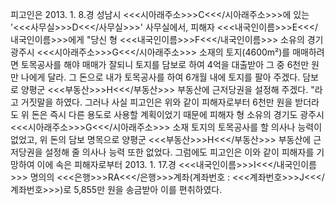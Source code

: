 피고인은 2013. 1. 8.경 성남시 <<<시아래주소>>>C<<</시아래주소>>>에 있는 '<<<사무실>>>D<<</사무실>>>' 사무실에서, 피해자 <<<내국인이름>>>E<<</내국인이름>>>에게 "당신 형 <<<내국인이름>>>F<<</내국인이름>>> 소유의 경기 광주시 <<<시아래주소>>>G<<</시아래주소>>> 소재의 토지(4600m²)를 매매하려면 토목공사를 해야 매매가 잘되니 토지를 담보로 하여 4억을 대출받아 그 중 6천만 원만 나에게 달라. 그 돈으로 내가 토목공사를 하여 6개월 내에 토지를 팔아 주겠다. 담보로 양평군 <<<부동산>>>H<<</부동산>>> 부동산에 근저당권을 설정해 주겠다. "라고 거짓말을 하였다.
그러나 사실 피고인은 위와 같이 피해자로부터 6천만 원을 받더라도 위 돈은 즉시 다른 용도로 사용할 계획이었기 때문에 피해자 형 소유의 경기도 광주시 <<<시아래주소>>>G<<</시아래주소>>> 소재 토지의 토목공사를 할 의사나 능력이 없었고, 위 돈의 담보 명목으로 양평군 <<<부동산>>>H<<</부동산>>> 부동산에 근저당권을 설정해 줄 의사나 능력 또한 없었다.
그럼에도 피고인은 이와 같이 피해자를 기망하여 이에 속은 피해자로부터 2013. 1. 17.경 <<<내국인이름>>>I<<</내국인이름>>> 명의의 <<<은행>>>RA<<</은행>>>계좌(계좌번호 : <<<계좌번호>>>J<<</계좌번호>>>)로 5,855만 원을 송금받아 이를 편취하였다.